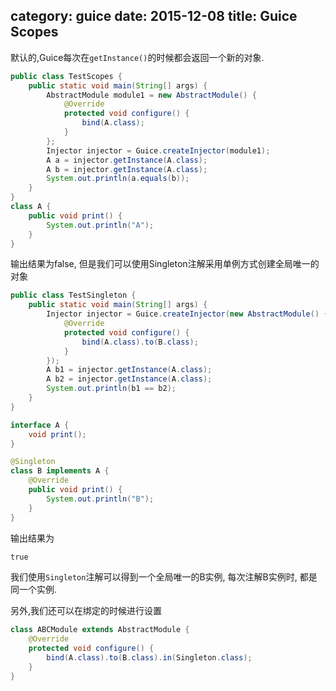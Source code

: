 category: guice
date: 2015-12-08
title: Guice Scopes
---
默认的,Guice每次在`getInstance()`的时候都会返回一个新的对象.
```java
public class TestScopes {
	public static void main(String[] args) {
		AbstractModule module1 = new AbstractModule() {
			@Override
			protected void configure() {
				bind(A.class);
			}
		};
		Injector injector = Guice.createInjector(module1);
		A a = injector.getInstance(A.class);
		A b = injector.getInstance(A.class);
		System.out.println(a.equals(b));
	}
}
class A {
	public void print() {
		System.out.println("A");
	}
}
```
输出结果为false, 但是我们可以使用Singleton注解采用单例方式创建全局唯一的对象
```java
public class TestSingleton {
	public static void main(String[] args) {
		Injector injector = Guice.createInjector(new AbstractModule() {
			@Override
			protected void configure() {
				bind(A.class).to(B.class);
			}
		});
		A b1 = injector.getInstance(A.class);
		A b2 = injector.getInstance(A.class);
		System.out.println(b1 == b2);
	}
}

interface A {
	void print();
}

@Singleton
class B implements A {
	@Override
	public void print() {
		System.out.println("B");
	}
}
```
输出结果为
```xml
true
```
我们使用`Singleton`注解可以得到一个全局唯一的B实例, 每次注解B实例时, 都是同一个实例.

另外,我们还可以在绑定的时候进行设置
```java
class ABCModule extends AbstractModule {
	@Override
	protected void configure() {
		bind(A.class).to(B.class).in(Singleton.class);
	}
}
```


